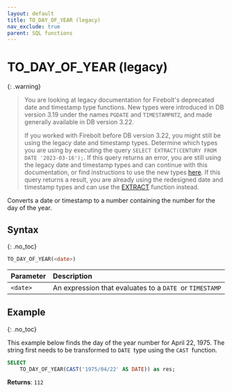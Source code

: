 ```yaml
---
layout: default
title: TO_DAY_OF_YEAR (legacy)
nav_exclude: true
parent: SQL functions
---
```


# TO\_DAY\_OF\_YEAR (legacy)

{: .warning}
  >You are looking at legacy documentation for Firebolt's deprecated date and timestamp type functions.
  >New types were introduced in DB version 3.19 under the names `PGDATE` and `TIMESTAMPNTZ`, and made generally available in DB version 3.22.
  >
  >If you worked with Firebolt before DB version 3.22, you might still be using the legacy date and timestamp types.
  >Determine which types you are using by executing the query `SELECT EXTRACT(CENTURY FROM DATE '2023-03-16');`.
  >If this query returns an error, you are still using the legacy date and timestamp types and can continue with this documentation, or find instructions to use the new types [here](../../release-notes/release-notes-archive.html#db-version-322).
  >If this query returns a result, you are already using the redesigned date and timestamp types and can use the [EXTRACT](./extract-new.md) function instead.

Converts a date or timestamp to a number containing the number for the day of the year.

## Syntax
{: .no_toc}

```sql
TO_DAY_OF_YEAR(<date>)
```

| Parameter | Description                                             |
| :--------- | :------------------------------------------------------- |
| `<date>`  | An expression that evaluates to a `DATE `or `TIMESTAMP` |

## Example
{: .no_toc}

This example below finds the day of the year number for April 22, 1975. The string first needs to be transformed to `DATE `type using the `CAST `function.

```sql
SELECT
    TO_DAY_OF_YEAR(CAST('1975/04/22' AS DATE)) as res;
```

**Returns**: `112`
